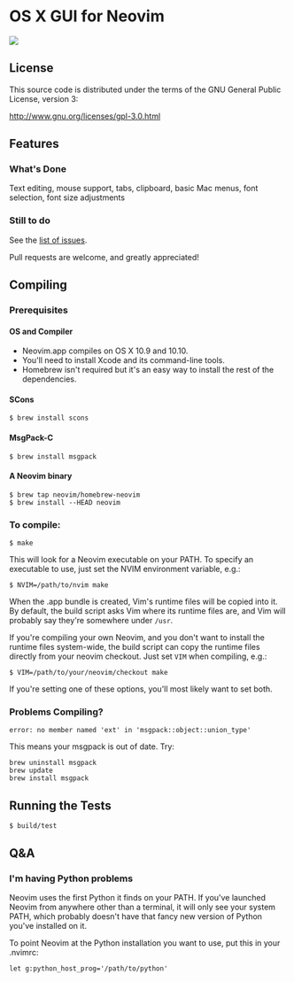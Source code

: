 # OS X GUI for Neovim

![](https://raw.githubusercontent.com/rogual/neovim-osx-gui/screenshots/1.png)


## License

This source code is distributed under the terms of the GNU General
Public License, version 3:

http://www.gnu.org/licenses/gpl-3.0.html

## Features

### What's Done

Text editing, mouse support, tabs, clipboard, basic Mac menus, font selection,
font size adjustments

### Still to do

See the [list of issues](https://github.com/rogual/neovim-dot-app/issues).

Pull requests are welcome, and greatly appreciated!


## Compiling

### Prerequisites

#### OS and Compiler

* Neovim.app compiles on OS X 10.9 and 10.10.
* You'll need to install Xcode and its command-line tools.
* Homebrew isn't required but it's an easy way to install the rest of the 
  dependencies.

#### SCons
    $ brew install scons

#### MsgPack-C
    $ brew install msgpack

#### A Neovim binary
    $ brew tap neovim/homebrew-neovim
    $ brew install --HEAD neovim

### To compile:

    $ make

This will look for a Neovim executable on your PATH. To specify
an executable to use, just set the NVIM environment variable, e.g.:

    $ NVIM=/path/to/nvim make

When the .app bundle is created, Vim's runtime files will be copied into it.
By default, the build script asks Vim where its runtime files are, and Vim
will probably say they're somewhere under `/usr`.

If you're compiling your own Neovim, and you don't want to install the runtime
files system-wide, the build script can copy the runtime files directly from
your neovim checkout. Just set `VIM` when compiling, e.g.:

    $ VIM=/path/to/your/neovim/checkout make

If you're setting one of these options, you'll most likely want to set both.

### Problems Compiling?

    error: no member named 'ext' in 'msgpack::object::union_type'

This means your msgpack is out of date. Try:

    brew uninstall msgpack
    brew update
    brew install msgpack

## Running the Tests

    $ build/test

## Q&A

### I'm having Python problems

Neovim uses the first Python it finds on your PATH. If you've launched Neovim
from anywhere other than a terminal, it will only see your system PATH, which
probably doesn't have that fancy new version of Python you've installed on it.

To point Neovim at the Python installation you want to use, put this in
your .nvimrc:

    let g:python_host_prog='/path/to/python'
